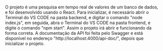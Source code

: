 O projeto é uma pesquisa em tempo real de valores de um banco de dados, e foi desenvolvido usando o React. 
Para inicializar, é necessário abrir o Terminal do VS CODE na pasta backend, e digitar o comando "node index.js", em seguida, abra o Terminal do VS CODE na pasta frontend, e digite o comando "npm start". Assim o projeto irá abrir e funcionando da forma correta.
A documentação da API foi feita pelo Swagger e está disponível no endereço "http://localhost:4000/api-doc/", depois que inicializar o projeto. 




